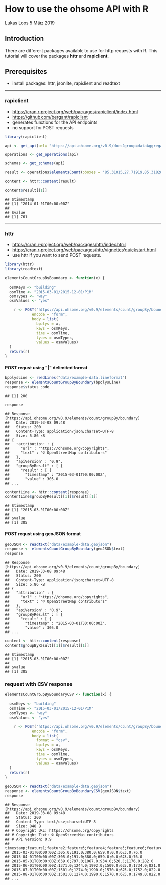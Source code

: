 How to use the ohsome API with R
================
Lukas Loos
5 März 2019

Introduction
------------

There are different packages available to use for http requests with R. This tutorial will cover the packages **httr** and **rapiclient**.

Prerequisites
-------------

-   install packages: httr, jsonlite, rapiclient and readtext

------------------------------------------------------------------------

### rapiclient

-   <https://cran.r-project.org/web/packages/rapiclient/index.html>
-   <https://github.com/bergant/rapiclient>
-   generates functions for the API endpoints
-   no support for POST requests

``` r
library(rapiclient)

api <- get_api(url= "https://api.ohsome.org/v0.9/docs?group=dataAggregation")

operations <- get_operations(api)

schemas <- get_schemas(api)

result <- operations$elementsCount(bboxes = '85.31015,27.71919,85.31828,27.72459', keys = 'building', values = 'yes', time = '2014-01-01/2017-01-01/P1Y', types = 'way')

content <- httr::content(result)

content$result[[1]]
```

    ## $timestamp
    ## [1] "2014-01-01T00:00:00Z"
    ## 
    ## $value
    ## [1] 761

------------------------------------------------------------------------

### httr

-   <https://cran.r-project.org/web/packages/httr/index.html>
-   <https://cran.r-project.org/web/packages/httr/vignettes/quickstart.html>
-   use httr if you want to send POST requests.

``` r
library(httr)
library(readtext)
```

``` r
elementsCountGroupByBoundary <- function(x) {
  
  osmKeys <- "building"
  osmTime <- "2015-03-01/2015-12-01/P1M"
  osmTypes <- "way"
  osmValues <- "yes"

    r <- POST("https://api.ohsome.org/v0.9/elements/count/groupBy/boundary", 
            encode = "form", 
            body = list(
              bpolys = x, 
              keys = osmKeys, 
              time = osmTime, 
              types = osmTypes,
              values = osmValues)
  )  
  return(r)
}
```

#### POST requst using "|" delimited format

``` r
bpolysLine <- readLines("data/example-data.lineformat")
response <- elementsCountGroupByBoundary(bpolysLine)
response$status_code
```

    ## [1] 200

``` r
response
```

    ## Response [https://api.ohsome.org/v0.9/elements/count/groupBy/boundary]
    ##   Date: 2019-03-08 09:48
    ##   Status: 200
    ##   Content-Type: application/json;charset=UTF-8
    ##   Size: 5.86 kB
    ## {
    ##   "attribution" : {
    ##     "url" : "https://ohsome.org/copyrights",
    ##     "text" : "© OpenStreetMap contributors"
    ##   },
    ##   "apiVersion" : "0.9",
    ##   "groupByResult" : [ {
    ##     "result" : [ {
    ##       "timestamp" : "2015-03-01T00:00:00Z",
    ##       "value" : 305.0
    ## ...

``` r
contentLine <- httr::content(response)
contentLine$groupByResult[[1]]$result[[1]]
```

    ## $timestamp
    ## [1] "2015-03-01T00:00:00Z"
    ## 
    ## $value
    ## [1] 305

#### POST requst using geoJSON format

``` r
geoJSON <- readtext("data/example-data.geojson")
response <- elementsCountGroupByBoundary(geoJSON$text)
response
```

    ## Response [https://api.ohsome.org/v0.9/elements/count/groupBy/boundary]
    ##   Date: 2019-03-08 09:48
    ##   Status: 200
    ##   Content-Type: application/json;charset=UTF-8
    ##   Size: 5.86 kB
    ## {
    ##   "attribution" : {
    ##     "url" : "https://ohsome.org/copyrights",
    ##     "text" : "© OpenStreetMap contributors"
    ##   },
    ##   "apiVersion" : "0.9",
    ##   "groupByResult" : [ {
    ##     "result" : [ {
    ##       "timestamp" : "2015-03-01T00:00:00Z",
    ##       "value" : 305.0
    ## ...

``` r
content <- httr::content(response)
content$groupByResult[[1]]$result[[1]]
```

    ## $timestamp
    ## [1] "2015-03-01T00:00:00Z"
    ## 
    ## $value
    ## [1] 305

### request with CSV response

``` r
elementsCountGroupByBoundaryCSV <- function(x) {
  
  osmKeys <- "building"
  osmTime <- "2015-03-01/2015-12-01/P1M"
  osmTypes <- "way"
  osmValues <- "yes"

    r <- POST("https://api.ohsome.org/v0.9/elements/count/groupBy/boundary", 
            encode = "form", 
            body = list(
              format = "csv",
              bpolys = x, 
              keys = osmKeys, 
              time = osmTime, 
              types = osmTypes,
              values = osmValues)
  )  
  return(r)
}

geoJSON <- readtext("data/example-data.geojson")
response <- elementsCountGroupByBoundaryCSV(geoJSON$text)
response 
```

    ## Response [https://api.ohsome.org/v0.9/elements/count/groupBy/boundary]
    ##   Date: 2019-03-08 09:48
    ##   Status: 200
    ##   Content-Type: text/csv;charset=UTF-8
    ##   Size: 848 B
    ## # Copyright URL: https://ohsome.org/copyrights
    ## # Copyright Text: © OpenStreetMap contributors
    ## # API Version: 0.9
    ## timestamp;feature1;feature2;feature3;feature4;feature5;feature6;feature7
    ## 2015-03-01T00:00:00Z;305.0;191.0;380.0;659.0;0.0;673.0;76.0
    ## 2015-04-01T00:00:00Z;305.0;191.0;380.0;659.0;0.0;673.0;76.0
    ## 2015-05-01T00:00:00Z;639.0;797.0;1067.0;934.0;520.0;1176.0;282.0
    ## 2015-06-01T00:00:00Z;1371.0;1244.0;1992.0;1509.0;675.0;1734.0;821.0
    ## 2015-07-01T00:00:00Z;1501.0;1274.0;1990.0;1570.0;675.0;1752.0;822.0
    ## 2015-08-01T00:00:00Z;1501.0;1274.0;1990.0;1570.0;675.0;1749.0;822.0
    ## ...
